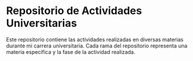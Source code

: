 # Repositorio de Actividades Universitarias

Este repositorio contiene las actividades realizadas en diversas materias durante mi carrera universitaria. Cada rama del repositorio representa una materia específica y la fase de la actividad realizada.
